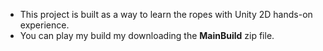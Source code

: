 - This project is built as a way to learn the ropes with Unity 2D hands-on experience.
- You can play my build my downloading the **MainBuild** zip file.

